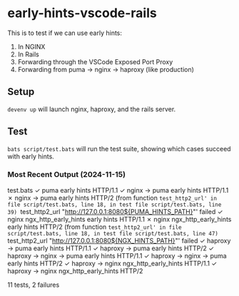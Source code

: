 # early-hints-vscode-rails

This is to test if we can use early hints:

1. In NGINX
2. In Rails
3. Forwarding through the VSCode Exposed Port Proxy
4. Forwarding from puma -> nginx -> haproxy (like production)

## Setup

`devenv up` will launch nginx, haproxy, and the rails server.

## Test

`bats script/test.bats` will run the test suite, showing which cases succeed with early hints.

### Most Recent Output (2024-11-15)

test.bats
✓ puma early hints HTTP/1.1
✓ nginx -> puma early hints HTTP/1.1
✗ nginx -> puma early hints HTTP/2
(from function `test_http2_url' in file script/test.bats, line 18,
    in test file script/test.bats, line 39)
     `test_http2_url "http://127.0.0.1:8080${PUMA_HINTS_PATH}"' failed
✓ nginx ngx_http_early_hints early hints HTTP/1.1
✗ nginx ngx_http_early_hints early hints HTTP/2
(from function `test_http2_url' in file script/test.bats, line 18,
    in test file script/test.bats, line 47)
     `test_http2_url "http://127.0.0.1:8080${NGX_HINTS_PATH}"' failed
✓ haproxy -> puma early hints HTTP/1.1
✓ haproxy -> puma early hints HTTP/2
✓ haproxy -> nginx -> puma early hints HTTP/1.1
✓ haproxy -> nginx -> puma early hints HTTP/2
✓ haproxy -> nginx ngx_http_early_hints HTTP/1.1
✓ haproxy -> nginx ngx_http_early_hints HTTP/2

11 tests, 2 failures
